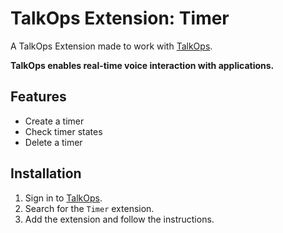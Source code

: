 # TalkOps Extension: Timer

A TalkOps Extension made to work with [TalkOps](https://talkops.app).

**TalkOps enables real-time voice interaction with applications.**

## Features

* Create a timer
* Check timer states
* Delete a timer

## Installation

1. Sign in to [TalkOps](https://talkops.app).
2. Search for the `Timer` extension.
3. Add the extension and follow the instructions.